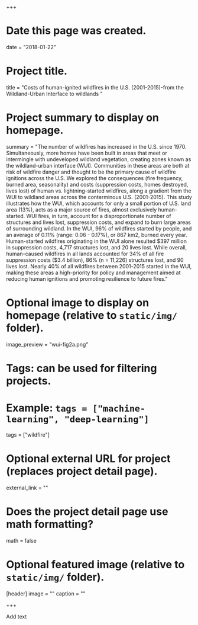 +++
# Date this page was created.
date = "2018-01-22"

# Project title.
title = "Costs of human-ignited wildfires in the U.S. (2001-2015)-from the Wildland-Urban Interface to wildlands "

# Project summary to display on homepage.
summary = "The number of wildfires has increased in the U.S. since 1970. Simultaneously, more homes have been built in areas that meet or intermingle with undeveloped wildland vegetation, creating zones known as the wildland-urban interface (WUI). Communities in these areas are both at risk of wildfire danger and thought to be the primary cause of wildfire ignitions across the U.S. We explored the consequences (fire frequency, burned area, seasonality) and costs (suppression costs, homes destroyed, lives lost) of human vs. lightning-started wildfires, along a gradient from the WUI to wildland areas across the conterminous U.S. (2001-2015). This study illustrates how the WUI, which accounts for only a small portion of U.S. land area (13%), acts as a major source of fires, almost exclusively human-started. WUI fires, in turn, account for a disproportionate number of structures and lives lost, suppression costs, and expand to burn large areas of surrounding wildland. In the WUI, 96% of wildfires started by people, and an average of 0.11% (range: 0.06 - 0.17%), or 867 km2, burned every year. Human-started wildfires originating in the WUI alone resulted \$397 million in suppression costs, 4,717 structures lost, and 20 lives lost. While overall, human-caused wildfires in all lands accounted for 34% of all fire suppression costs ($3.4 billion), 86% (n = 11,226) structures lost, and 90 lives lost. Nearly 40% of all wildfires between 2001-2015 started in the WUI, making these areas a high-priority for policy and management aimed at reducing human ignitions and promoting resilience to future fires."

# Optional image to display on homepage (relative to `static/img/` folder).
image_preview = "wui-fig2a.png"

# Tags: can be used for filtering projects.
# Example: `tags = ["machine-learning", "deep-learning"]`
tags = ["wildfire"]

# Optional external URL for project (replaces project detail page).
external_link = ""

# Does the project detail page use math formatting?
math = false

# Optional featured image (relative to `static/img/` folder).
[header]
image = ""
caption = ""

+++

Add text